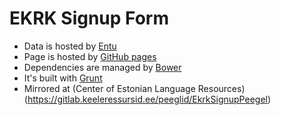 # EKRK Signup Form

- Data is hosted by [Entu](http://www.entu.ee)
- Page is hosted by [GitHub pages](https://pages.github.com)
- Dependencies are managed by [Bower](http://bower.io)
- It's built with [Grunt](http://gruntjs.com)
- Mirrored at (Center of Estonian Language Resources)(https://gitlab.keeleressursid.ee/peeglid/EkrkSignupPeegel)
